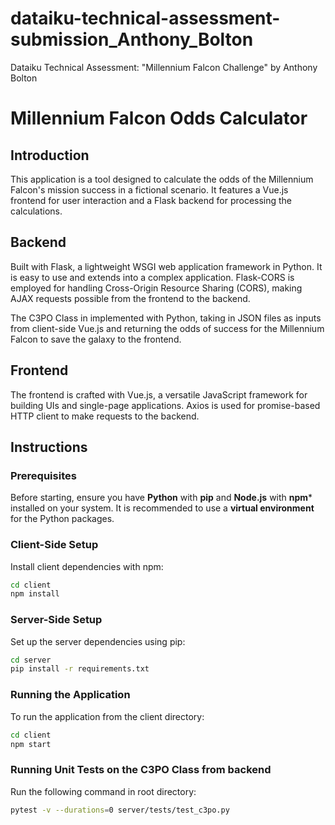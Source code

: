 #  dataiku-technical-assessment-submission_Anthony_Bolton
Dataiku Technical Assessment: "Millennium Falcon Challenge" by Anthony Bolton

# Millennium Falcon Odds Calculator

## Introduction

This application is a tool designed to calculate the odds of the Millennium Falcon's mission success in a fictional scenario. It features a Vue.js frontend for user interaction and a Flask backend for processing the calculations.

## Backend

Built with Flask, a lightweight WSGI web application framework in Python. It is easy to use and extends into a complex application. Flask-CORS is employed for handling Cross-Origin Resource Sharing (CORS), making AJAX requests possible from the frontend to the backend.

The C3PO Class in implemented with Python, taking in JSON files as inputs from client-side Vue.js and returning the odds of success for the Millennium Falcon to save the galaxy to the frontend.

## Frontend

The frontend is crafted with Vue.js, a versatile JavaScript framework for building UIs and single-page applications. Axios is used for promise-based HTTP client to make requests to the backend.

## Instructions

### Prerequisites

Before starting, ensure you have **Python** with **pip** and **Node.js** with **npm*** installed on your system. It is recommended to use a **virtual environment** for the Python packages.

### Client-Side Setup

Install client dependencies with npm:

```sh
cd client
npm install
```
### Server-Side Setup
Set up the server dependencies using pip:
```sh
cd server
pip install -r requirements.txt
```
### Running the Application
To run the application from the client directory:
```sh
cd client
npm start
```
### Running Unit Tests on the C3PO Class from backend
Run the following command in root directory:
```sh
pytest -v --durations=0 server/tests/test_c3po.py
```

